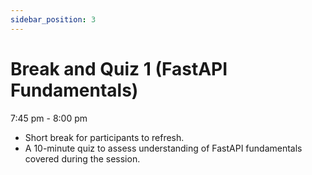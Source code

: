 ```yaml
---
sidebar_position: 3
---
```

# Break and Quiz 1 (FastAPI Fundamentals)

7:45 pm - 8:00 pm

- Short break for participants to refresh.
- A 10-minute quiz to assess understanding of FastAPI fundamentals covered during the session.
